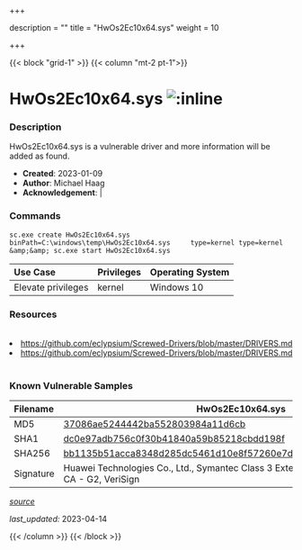 +++

description = ""
title = "HwOs2Ec10x64.sys"
weight = 10

+++


{{< block "grid-1" >}}
{{< column "mt-2 pt-1">}}


# HwOs2Ec10x64.sys ![:inline](/images/twitter_verified.png) 


### Description

HwOs2Ec10x64.sys is a vulnerable driver and more information will be added as found.

- **Created**: 2023-01-09
- **Author**: Michael Haag
- **Acknowledgement**:  | [](https://twitter.com/)

### Commands

```
sc.exe create HwOs2Ec10x64.sys binPath=C:\windows\temp\HwOs2Ec10x64.sys     type=kernel type=kernel &amp;&amp; sc.exe start HwOs2Ec10x64.sys
```

| Use Case | Privileges | Operating System | 
|:---- | ---- | ---- |
| Elevate privileges | kernel | Windows 10 |

### Resources
<br>
<li><a href=" https://github.com/eclypsium/Screwed-Drivers/blob/master/DRIVERS.md"> https://github.com/eclypsium/Screwed-Drivers/blob/master/DRIVERS.md</a></li>
<li><a href="https://github.com/eclypsium/Screwed-Drivers/blob/master/DRIVERS.md">https://github.com/eclypsium/Screwed-Drivers/blob/master/DRIVERS.md</a></li>
<br>

### Known Vulnerable Samples

| Filename | HwOs2Ec10x64.sys |
|:---- | ---- | 
| MD5 | <a href="https://www.virustotal.com/gui/file/37086ae5244442ba552803984a11d6cb">37086ae5244442ba552803984a11d6cb</a> |
| SHA1 | <a href="https://www.virustotal.com/gui/file/dc0e97adb756c0f30b41840a59b85218cbdd198f">dc0e97adb756c0f30b41840a59b85218cbdd198f</a> |
| SHA256 | <a href="https://www.virustotal.com/gui/file/bb1135b51acca8348d285dc5461d10e8f57260e7d0c8cc4a092734d53fc40cbc">bb1135b51acca8348d285dc5461d10e8f57260e7d0c8cc4a092734d53fc40cbc</a> |
| Signature | Huawei Technologies Co., Ltd., Symantec Class 3 Extended Validation Code Signing CA - G2, VeriSign   |


[*source*](https://github.com/magicsword-io/LOLDrivers/tree/main/yaml/hwos2ec10x64.yaml)

*last_updated:* 2023-04-14








{{< /column >}}
{{< /block >}}
